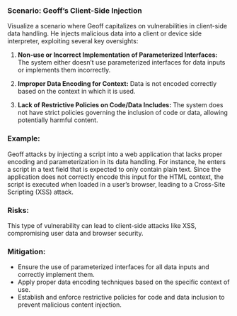 ### Scenario: Geoff’s Client-Side Injection 
Visualize a scenario where Geoff capitalizes on vulnerabilities in client-side data handling. He injects malicious data into a client or device side interpreter, exploiting several key oversights: 

1. **Non-use or Incorrect Implementation of Parameterized Interfaces:** The system either doesn’t use parameterized interfaces for data inputs or implements them incorrectly. 

2. **Improper Data Encoding for Context:** Data is not encoded correctly based on the context in which it is used. 

3. **Lack of Restrictive Policies on Code/Data Includes:** The system does not have strict policies governing the inclusion of code or data, allowing potentially harmful content. 

### Example: 

Geoff attacks by injecting a script into a web application that lacks proper encoding and parameterization in its data handling. For instance, he enters a script in a text field that is expected to only contain plain text. Since the application does not correctly encode this input for the HTML context, the script is executed when loaded in a user’s browser, leading to a Cross-Site Scripting (XSS) attack. 

### Risks: 

This type of vulnerability can lead to client-side attacks like XSS, compromising user data and browser security. 

### Mitigation: 

- Ensure the use of parameterized interfaces for all data inputs and correctly implement them. 
- Apply proper data encoding techniques based on the specific context of use. 
- Establish and enforce restrictive policies for code and data inclusion to prevent malicious content injection. 

 